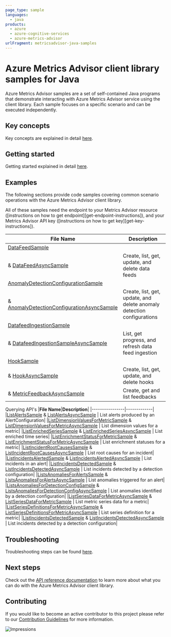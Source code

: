 ```yaml
---
page_type: sample
languages:
  - java
products:
  - azure
  - azure-cognitive-services
  - azure-metrics-advisor
urlFragment: metricsadvisor-java-samples
---
```


# Azure Metrics Advisor client library samples for Java
Azure Metrics Advisor samples are a set of self-contained Java programs that demonstrate interacting with Azure Metrics Advisor service
using the client library. Each sample focuses on a specific scenario and can be executed independently.

## Key concepts
Key concepts are explained in detail [here][SDK_README_KEY_CONCEPTS].

## Getting started
Getting started explained in detail [here][SDK_README_GETTING_STARTED].

## Examples
The following sections provide code samples covering common scenario operations with the Azure Metrics Advisor client library.

All of these samples need the endpoint to your Metrics Advisor resource ([instructions on how to get endpoint][get-endpoint-instructions]), and your Metrics Advisor API key ([instructions on how to get key][get-key-instructions]).

|**File Name**|**Description**|
|----------------|-------------|
|[DataFeedSample][data_feed_sample]
& [DataFeedAsyncSample][data_feed_async_sample] | Create, list, get, update, and delete data feeds|
|[AnomalyDetectionConfigurationSample][anomaly_detection_sample]
& [AnomalyDetectionConfigurationAsyncSample][anomaly_detection_async_sample] | Create, list, get, update, and delete anomaly detection configurations|
|[DatafeedIngestionSample][data_feed_ingestion_sample]
& [DatafeedIngestionSampleAsyncSample][data_feed_ingestion_async_sample] | List, get progress, and refresh data feed ingestion|
|[HookSample][hook_sample]
& [HookAsyncSample][hook_async_sample] | Create, list, get, update, and delete hooks||[MetricFeedbackSample][metric_feedback_sample]
& [MetricFeedbackAsyncSample][metric_feedback_async_sample] | Create, get and list feedbacks|

Querying API's
|**File Name**|**Description**|
|----------------|-------------|
|[ListAlertsSample][list_alerts_sample]
& [ListAlertsAsyncSample][list_alerts_async_sample] | List alerts produced by an AlertConfiguration|
|[ListDimensionValuesForMetricSample][list_dimension_values_sample]
& [ListDimensionValuesForMetricAsyncSample][list_dimension_values_async_sample] | List dimension values for a metric|
|[ListEnrichedSeriesSample][list_enrichment_series_sample]
& [ListEnrichedSeriesAsyncSample][list_enrichment_series_async_sample] | List enriched time series|
|[ListEnrichmentStatusForMetricSample][list_enrichment_status_sample]
& [ListEnrichmentStatusForMetricAsyncSample][list_enrichment_status_async_sample] | List enrichment statuses for a metric|
|[ListIncidentRootCausesSample][list_incident_root_causes_sample]
& [ListIncidentRootCausesAsyncSample][list_incident_root_causes_async_sample] | List root causes for an incident|
|[ListIncidentsAlertedSample][list_incidents_alerted_sample]
& [ListIncidentsAlertedAsyncSample][list_incidents_alerted_async_sample] | List incidents in an alert|
|[ListIncidentsDetectedSample][list_incidents_sample]
& [ListIncidentsDetectedAsyncSample][list_incidents_async_sample] | List incidents detected by a detection configuration|
|[ListsAnomaliesForAlertsSample][list_anomaly_alert_sample]
& [ListsAnomaliesForAlertsAsyncSample][list_anomaly_alert_async_sample] | List anomalies triggered for an alert|
|[ListsAnomaliesForDetectionConfigSample][list_anomalies_detection_config_sample]
& [ListsAnomaliesForDetectionConfigAsyncSample][list_anomalies_detection_config_async_sample] | List anomalies identified by a detection configuration|
|[ListSeriesDataForMetricAsyncSample][list_series_data_sample]
& [ListSeriesDataForMetricSample][list_series_data_async_sample] | List metric series data for a metric|
|[ListSeriesDefinitionsForMetricAsyncSample][list_series_def_sample]
& [ListSeriesDefinitionsForMetricAsyncSample][list_series_def_async_sample] | List series definition for a metric|
|[ListIncidentsDetectedSample][list_incidents_sample]
& [ListIncidentsDetectedAsyncSample][list_incidents_async_sample] | List incidents detected by a detection configuration|

## Troubleshooting
Troubleshooting steps can be found [here][SDK_README_TROUBLESHOOTING].

## Next steps
Check out the [API reference documentation][java_ma_ref_docs] to learn more about
what you can do with the Azure Metrics Advisor client library.

## Contributing
If you would like to become an active contributor to this project please refer to our [Contribution
Guidelines][SDK_README_CONTRIBUTING] for more information.

<!-- LINKS -->
[SDK_README_CONTRIBUTING]: https://github.com/Azure/azure-sdk-for-java/tree/master/sdk/metricsadvisor/azure-ai-metricsadvisor#contributing
[SDK_README_GETTING_STARTED]: https://github.com/Azure/azure-sdk-for-java/tree/master/sdk/metricsadvisor/azure-ai-metricsadvisor#getting-started
[SDK_README_TROUBLESHOOTING]: https://github.com/Azure/azure-sdk-for-java/tree/master/sdk/metricsadvisor/azure-ai-metricsadvisor#troubleshooting
[SDK_README_KEY_CONCEPTS]: https://github.com/Azure/azure-sdk-for-java/tree/master/sdk/metricsadvisor/azure-ai-metricsadvisor#key-concepts
[SDK_README_DEPENDENCY]: https://github.com/Azure/azure-sdk-for-java/tree/master/sdk/metricsadvisor/azure-ai-metricsadvisor#include-the-package
[SDK_README_NEXT_STEPS]: https://github.com/Azure/azure-sdk-for-java/tree/master/sdk/metricsadvisor/azure-ai-metricsadvisor#next-steps
[java_ma_ref_docs]: https://aka.ms/azsdk-java-metricsadvisor-ref-docs
[data_feed_sample]: https://github.com/Azure/azure-sdk-for-java/blob/70706988e48f0f1fcfa5fc8910958924d9d29b87/sdk/metricsadvisor/azure-ai-metricsadvisor/src/samples/java/com/azure/ai/metricsadvisor/administration/DatafeedSample.java
[data_feed_async_sample]:https://github.com/Azure/azure-sdk-for-java/blob/70706988e48f0f1fcfa5fc8910958924d9d29b87/sdk/metricsadvisor/azure-ai-metricsadvisor/src/samples/java/com/azure/ai/metricsadvisor/administration/DatafeedAsyncSample.java
[anomaly_detection_sample]: https://github.com/Azure/azure-sdk-for-java/blob/master/sdk/metricsadvisor/azure-ai-metricsadvisor/src/samples/java/com/azure/ai/metricsadvisor/administration/AnomalyDetectionConfigurationSample.java
[anomaly_detection_async_sample]: https://github.com/Azure/azure-sdk-for-java/blob/master/sdk/metricsadvisor/azure-ai-metricsadvisor/src/samples/java/com/azure/ai/metricsadvisor/administration/AnomalyDetectionConfigurationAsyncSample.java
[data_feed_ingestion_sample]: https://github.com/Azure/azure-sdk-for-java/blob/master/sdk/metricsadvisor/azure-ai-metricsadvisor/src/samples/java/com/azure/ai/metricsadvisor/administration/DataFeedIngestionSample.java
[data_feed_ingestion_async_sample]: https://github.com/Azure/azure-sdk-for-java/blob/master/sdk/metricsadvisor/azure-ai-metricsadvisor/src/samples/java/com/azure/ai/metricsadvisor/administration/DataFeedIngestionAsyncSample.java
[hook_sample]: https://github.com/Azure/azure-sdk-for-java/blob/master/sdk/metricsadvisor/azure-ai-metricsadvisor/src/samples/java/com/azure/ai/metricsadvisor/administration/HookSample.java
[hook_async_sample]: https://github.com/Azure/azure-sdk-for-java/blob/master/sdk/metricsadvisor/azure-ai-metricsadvisor/src/samples/java/com/azure/ai/metricsadvisor/administration/HookAsyncSample.java
[metric_feedback_sample]: https://github.com/Azure/azure-sdk-for-java/blob/54a13ef59f823ed4201b1a130d230f9b149025a0/sdk/metricsadvisor/azure-ai-metricsadvisor/src/samples/java/com/azure/ai/metricsadvisor/MetricFeedbackSample.java
[metric_feedback_async_sample]: https://github.com/Azure/azure-sdk-for-java/blob/54a13ef59f823ed4201b1a130d230f9b149025a0/sdk/metricsadvisor/azure-ai-metricsadvisor/src/samples/java/com/azure/ai/metricsadvisor/MetricFeedbackAsyncSample.java
[list_alerts_sample]: https://github.com/Azure/azure-sdk-for-java/blob/master/sdk/metricsadvisor/azure-ai-metricsadvisor/src/samples/java/com/azure/ai/metricsadvisor/ListAlertsSample.java
[list_alerts_async_sample]: https://github.com/Azure/azure-sdk-for-java/blob/master/sdk/metricsadvisor/azure-ai-metricsadvisor/src/samples/java/com/azure/ai/metricsadvisor/ListAlertsAsyncSample.java
[list_dimension_values_sample]: https://github.com/Azure/azure-sdk-for-java/blob/master/sdk/metricsadvisor/azure-ai-metricsadvisor/src/samples/java/com/azure/ai/metricsadvisor/ListEnrichedSeriesAsyncSample.java
[list_dimension_values_async_sample]: https://github.com/Azure/azure-sdk-for-java/blob/master/sdk/metricsadvisor/azure-ai-metricsadvisor/src/samples/java/com/azure/ai/metricsadvisor/ListDimensionValuesForMetricAsyncSample.java
[list_enrichment_series_sample]:https://github.com/Azure/azure-sdk-for-java/blob/master/sdk/metricsadvisor/azure-ai-metricsadvisor/src/samples/java/com/azure/ai/metricsadvisor/ListEnrichedSeriesSample.java
[list_enrichment_series_async_sample]: https://github.com/Azure/azure-sdk-for-java/blob/master/sdk/metricsadvisor/azure-ai-metricsadvisor/src/samples/java/com/azure/ai/metricsadvisor/ListEnrichmentStatusForMetricAsyncSample.java
[list_enrichment_status_sample]: https://github.com/Azure/azure-sdk-for-java/blob/master/sdk/metricsadvisor/azure-ai-metricsadvisor/src/samples/java/com/azure/ai/metricsadvisor/ListEnrichmentStatusForMetricSample.java
[list_enrichment_status_async_sample]: https://github.com/Azure/azure-sdk-for-java/blob/master/sdk/metricsadvisor/azure-ai-metricsadvisor/src/samples/java/com/azure/ai/metricsadvisor/ListEnrichmentStatusForMetricAsyncSample.java
[list_incident_root_causes_sample]: https://github.com/Azure/azure-sdk-for-java/blob/master/sdk/metricsadvisor/azure-ai-metricsadvisor/src/samples/java/com/azure/ai/metricsadvisor/ListIncidentRootCausesSample.java
[list_incident_root_causes_async_sample]: https://github.com/Azure/azure-sdk-for-java/blob/master/sdk/metricsadvisor/azure-ai-metricsadvisor/src/samples/java/com/azure/ai/metricsadvisor/ListIncidentRootCausesAsyncSample.java
[list_incidents_alerted_sample]: https://github.com/Azure/azure-sdk-for-java/blob/master/sdk/metricsadvisor/azure-ai-metricsadvisor/src/samples/java/com/azure/ai/metricsadvisor/ListIncidentsAlertedSample.java
[list_incidents_alerted_async_sample]:https://github.com/Azure/azure-sdk-for-java/blob/master/sdk/metricsadvisor/azure-ai-metricsadvisor/src/samples/java/com/azure/ai/metricsadvisor/ListIncidentsAlertedAsyncSample.java
[list_incidents_sample]:https://github.com/Azure/azure-sdk-for-java/blob/master/sdk/metricsadvisor/azure-ai-metricsadvisor/src/samples/java/com/azure/ai/metricsadvisor/ListIncidentsDetectedSample.java
[list_incidents_async_sample]: https://github.com/Azure/azure-sdk-for-java/blob/master/sdk/metricsadvisor/azure-ai-metricsadvisor/src/samples/java/com/azure/ai/metricsadvisor/ListIncidentsDetectedAsyncSample.java
[list_series_def_sample]: https://github.com/Azure/azure-sdk-for-java/blob/master/sdk/metricsadvisor/azure-ai-metricsadvisor/src/samples/java/com/azure/ai/metricsadvisor/ListSeriesDataForMetricSample.java
[list_series_def_async_sample]: https://github.com/Azure/azure-sdk-for-java/blob/master/sdk/metricsadvisor/azure-ai-metricsadvisor/src/samples/java/com/azure/ai/metricsadvisor/ListSeriesDataForMetricAsyncSample.java
[list_series_data_sample]:https://github.com/Azure/azure-sdk-for-java/blob/master/sdk/metricsadvisor/azure-ai-metricsadvisor/src/samples/java/com/azure/ai/metricsadvisor/ListSeriesDefinitionsForMetricSample.java
[list_series_data_async_sample]: https://github.com/Azure/azure-sdk-for-java/blob/master/sdk/metricsadvisor/azure-ai-metricsadvisor/src/samples/java/com/azure/ai/metricsadvisor/ListSeriesDefinitionsForMetricAsyncSample.java
[list_anomalies_detection_config_sample]: https://github.com/Azure/azure-sdk-for-java/blob/master/sdk/metricsadvisor/azure-ai-metricsadvisor/src/samples/java/com/azure/ai/metricsadvisor/ListsAnomaliesForDetectionConfigSample.java
[list_anomalies_detection_config_async_sample]: https://github.com/Azure/azure-sdk-for-java/blob/master/sdk/metricsadvisor/azure-ai-metricsadvisor/src/samples/java/com/azure/ai/metricsadvisor/ListsAnomaliesForDetectionConfigAsyncSample.java
[list_anomaly_alert_sample]: https://github.com/Azure/azure-sdk-for-java/blob/master/sdk/metricsadvisor/azure-ai-metricsadvisor/src/samples/java/com/azure/ai/metricsadvisor/ListsAnomaliesForAlertsAsyncSample.java
[list_anomaly_alert_async_sample]: https://github.com/Azure/azure-sdk-for-java/blob/master/sdk/metricsadvisor/azure-ai-metricsadvisor/src/samples/java/com/azure/ai/metricsadvisor/ListsAnomaliesForAlertsSample.java

![Impressions](https://azure-sdk-impressions.azurewebsites.net/api/impressions/azure-sdk-for-java%2Fsdk%2Fmetricsadvisor%2Fazure-ai-metricsadvisor%2FREADME.png)
